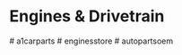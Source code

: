 # Engines & Drivetrain
#   a 1 c a r p a r t s  
 #   e n g i n e s s t o r e  
 #   a u t o p a r t s o e m  
 